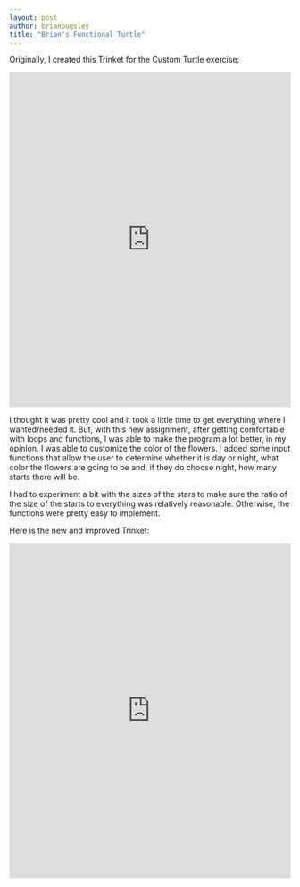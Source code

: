 ```yaml
---
layout: post
author: brianpugsley
title: "Brian's Functional Turtle"
---
```


Originally, I created this Trinket for the Custom Turtle exercise:

<iframe src="https://trinket.io/embed/python/73a95fb72c" width="100%" height="600" frameborder="0" marginwidth="0" marginheight="0" allowfullscreen></iframe>

I thought it was pretty cool and it took a little time to get everything where I wanted/needed it. But, with this new assignment, after getting comfortable with loops and functions, I was able to make the program a lot better, in my opinion. I was able to customize the color of the flowers. I added some input functions that allow the user to determine whether it is day or night, what color the flowers are going to be and, if they do choose night, how many starts there will be. 

I had to experiment a bit with the sizes of the stars to make sure the ratio of the size of the starts to everything was relatively reasonable. Otherwise, the functions were pretty easy to implement. 

Here is the new and improved Trinket:

<iframe src="https://trinket.io/embed/python/7efd04c293" width="100%" height="600" frameborder="0" marginwidth="0" marginheight="0" allowfullscreen></iframe>

